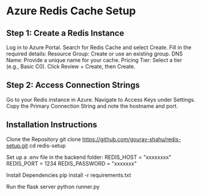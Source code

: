# Azure Redis Cache Setup

## Step 1: Create a Redis Instance
Log in to Azure Portal.
Search for Redis Cache and select Create.
Fill in the required details:
Resource Group: Create or use an existing group.
DNS Name: Provide a unique name for your cache.
Pricing Tier: Select a tier (e.g., Basic C0).
Click Review + Create, then Create.

## Step 2: Access Connection Strings
Go to your Redis instance in Azure.
Navigate to Access Keys under Settings.
Copy the Primary Connection String and note the hostname and port.

## Installation Instructions
Clone the Repository
git clone https://github.com/gourav-shahu/redis-setup.git
cd redis-setup

Set up a .env file in the backend folder:
REDIS_HOST = "xxxxxxxx"
REDIS_PORT = 1234
REDIS_PASSWORD = "xxxxxxx"

Install Dependencies
pip install -r requirements.txt

Run the flask server
python runner.py
